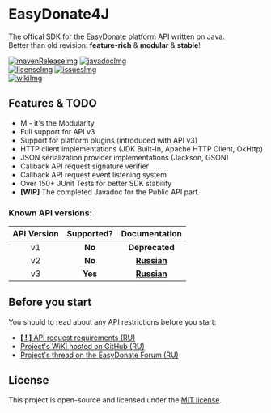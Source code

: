 [mavenReleaseImg]: https://img.shields.io/maven-central/v/ru.easydonate.easydonate4j/parent?label=release&color=3BAF18&style=for-the-badge
[mavenRelease]: https://search.maven.org/search?q=g:ru.easydonate.easydonate4j

[javadocImg]: https://javadoc.io/badge2/ru.easydonate.easydonate4j/parent/javadoc.svg?label=javadoc&color=3BAF18&style=for-the-badge
[javadoc]: https://javadoc.io/doc/ru.easydonate.easydonate4j

[licenseImg]: https://img.shields.io/github/license/EasyDonate/EasyDonate4J?label=license&color=3BAF18&style=for-the-badge
[license]: https://github.com/EasyDonate/EasyDonate4J/blob/master/LICENSE

[issuesImg]: https://img.shields.io/github/issues/EasyDonate/EasyDonate4J?label=github%20issues&color=3BAF18&style=for-the-badge
[issues]: https://github.com/EasyDonate/EasyDonate4J/issues

[wikiImg]: https://img.shields.io/badge/documentation%20language-russian-3BAF18?style=for-the-badge
[wiki]: https://github.com/EasyDonate/EasyDonate4J/wiki

# EasyDonate4J
The offical SDK for the [EasyDonate](https://easydonate.ru/) platform API written on Java.<br>
Better than old revision: **feature-rich** & **modular** & **stable**!

[![mavenReleaseImg]][mavenRelease] [![javadocImg]][javadoc]<br>
[![licenseImg]][license] [![issuesImg]][issues]<br>
[![wikiImg]][wiki]

## Features & TODO
- M - it's the Modularity
- Full support for API v3
- Support for platform plugins (introduced with API v3)
- HTTP client implementations (JDK Built-In, Apache HTTP Client, OkHttp)
- JSON serialization provider implementations (Jackson, GSON)
- Callback API request signature verifier
- Callback API request event listening system
- Over 150+ JUnit Tests for better SDK stability
- **[WIP]** The completed Javadoc for the Public API part.

### Known API versions:
| API Version | Supported? |                 Documentation                 |
|:-----------:|:----------:|:---------------------------------------------:|
|     v1      |   **No**   |                **Deprecated**                 |
|     v2      |   **No**   | **[Russian](https://api.easydonate.ru/v/v2)** |
|     v3      |  **Yes**   | **[Russian](https://api.easydonate.ru/v/v3)** |

## Before you start
You should to read about any API restrictions before you start:
- [**[ ! ]** API request requirements (RU)](https://api.easydonate.ru/request-requirements)
- [Project's WiKi hosted on GitHub (RU)](https://github.com/EasyDonate/EasyDonate4J/wiki)
- [Project's thread on the EasyDonate Forum (RU)](https://forum.easydonate.ru/d/65-easydonate4j-ofitsialnoe-sdk-dlya-java)

## License
This project is open-source and licensed under the [MIT license](https://github.com/EasyDonate/EasyDonate4J/blob/master/LICENSE).
